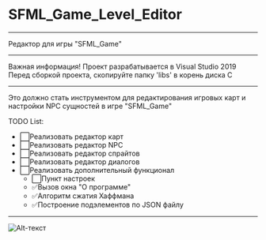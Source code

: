 # SFML_Game_Level_Editor
____
Редактор для игры "SFML_Game"
____
Важная информация!
Проект разрабатывается в Visual Studio 2019
Перед сборкой проекта, скопируйте папку 'libs' в корень диска C
____
Это должно стать инструментом для редактирования игровых карт и настройки NPC сущностей в игре "SFML_Game"    
    
    
TODO List:
- :white_large_square:Реализовать редактор карт    
- :white_large_square:Реализовать редактор NPC    
- :white_large_square:Реализовать редактор спрайтов    
- :white_large_square:Реализовать редактор диалогов    
- :white_large_square:Реализовать дополнительный функционал    
    - :white_large_square:Пункт настроек    
    - :white_check_mark:Вызов окна "О программе"    
    - :white_check_mark:Алгоритм сжатия Хаффмана    
    - :white_check_mark:Построение подэлементов по JSON файлу    
____
![Alt-текст](https://c.radikal.ru/c06/2008/95/8433da64ffe2.png "Меню редактора")
